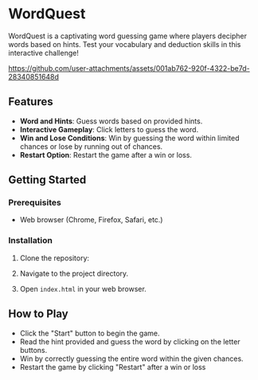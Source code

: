 # WordQuest

WordQuest is a captivating word guessing game where players decipher words based on hints. Test your vocabulary and deduction skills in this interactive challenge!

https://github.com/user-attachments/assets/001ab762-920f-4322-be7d-28340851648d


## Features

- **Word and Hints**: Guess words based on provided hints.
- **Interactive Gameplay**: Click letters to guess the word.
- **Win and Lose Conditions**: Win by guessing the word within limited chances or lose by running out of chances.
- **Restart Option**: Restart the game after a win or loss.

## Getting Started

### Prerequisites

- Web browser (Chrome, Firefox, Safari, etc.)

### Installation

1. Clone the repository:
   
2. Navigate to the project directory.

3. Open `index.html` in your web browser.

## How to Play

- Click the "Start" button to begin the game.
- Read the hint provided and guess the word by clicking on the letter buttons.
- Win by correctly guessing the entire word within the given chances.
- Restart the game by clicking "Restart" after a win or loss
